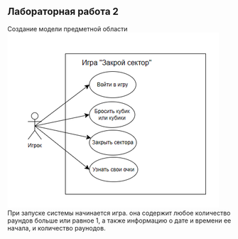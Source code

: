 
## Лабораторная работа 2
Создание модели предметной области
![Модель предметной области](https://github.com/EkaterinaBeloglazova/zakroySector/blob/main/images/%D0%A1%D0%BD%D0%B8%D0%BC%D0%BE%D0%BA%20%D1%8D%D0%BA%D1%80%D0%B0%D0%BD%D0%B0%202024-03-29%20135059.png)
При запуске системы начинается игра. она содержит любое количество раундов больше или равное 1, а также информацию о дате и времени ее начала, и количество раунодов.
